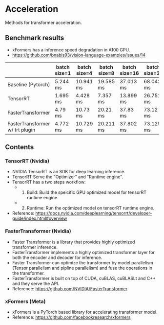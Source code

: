 # Acceleration
Methods for transformer acceleration.

## Benchmark results
- xFormers has a inference speed degradation in A100 GPU.
- https://github.com/bnabis93/vision-language-examples/issues/14

|                                 | batch size=1 | batch size=4 | batch size=8 | batch size=16 | batch size=32 |
|---------------------------------|--------------|--------------|--------------|---------------|---------------|
| Baseline (Pytorch)              | 5.244 ms     | 10.941 ms    | 19.585 ms    | 37.013 ms     | 68.042 ms    |
| TensorRT                        | 1.695 ms     | 4.428 ms     | 7.357 ms     | 13.899 ms     | 26.751 ms     |
| FasterTransformer               | 4.79 ms      | 10.73 ms     | 20.21 ms     | 37.83 ms      | 73.12 ms      |
| FasterTransformer w/ trt plugin | 4.772 ms     | 10.729 ms    | 20.211 ms    | 37.802 ms     | 73.125 ms     |

## Contents
### TensorRT (Nvidia)
- NVIDIA TensorRT is an SDK for deep learning inference. 
- TensorRT Serve the "Optimizer" and "Runtime engine".
- TensorRT has a two steps workflow: 
    - 1. Build: Build the speicific GPU optimized model for tensorRT runtime engine.
    - 2. Runtime: Run the optimized model on tensorRT runtime engine.
- Reference: https://docs.nvidia.com/deeplearning/tensorrt/developer-guide/index.html#overview

### FasterTransformer (Nvidia)
- Faster Transformer is a library that provides highly optimized transformer inference.
- FasterTransformer implements a highly optimized transformer layer for both the encoder and decoder for inference.
- Faster Transformer can optimize the transformer by model parallelism (Tensor parallelism and pipline parallelism) and fuse the operations in the transformer.
- FasterTransformer is built on top of CUDA, cuBLAS, cuBLASLt and C++ and they serve the API. 
- Reference: https://github.com/NVIDIA/FasterTransformer

### xFormers (Meta)
- xFormers is a PyTorch based library for accelerating transformer model.
- Reference: https://github.com/facebookresearch/xformers